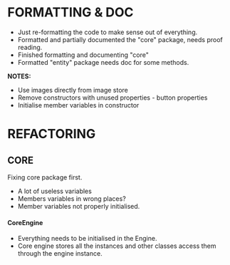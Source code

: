 FORMATTING & DOC
================  
- Just re-formatting the code to make sense out of everything.
- Formatted and partially documented the "core" package, needs proof  
reading.
- Finished formatting and documenting "core"
- Formatted "entity" package needs doc for some methods.

**NOTES:**  

- Use images directly from image store
- Remove constructors with unused properties - button properties
- Initialise member variables in constructor

REFACTORING
===========  
  
CORE
----  
Fixing core package first.  
  
- A lot of useless variables
- Members variables in wrong places?
- Member variables not properly initialised.
  
#### CoreEngine  
  
- Everything needs to be initialised in the Engine.  
- Core engine stores all the instances and other classes access them  
through the engine instance.